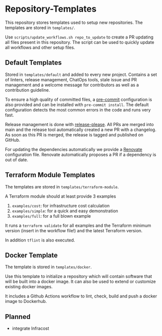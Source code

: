 # Repository-Templates

This repository stores templates used to setup new repositories. The templates are stored in `templates/`.

Use `scripts/update_workflows.sh repo_to_update` to create a PR updating all files present in this repository. The
script can be used to quickly update all workflows and other setup files.

## Default Templates

Stored in `templates/default` and added to every new project. Contains a set of linters, release management, ChatOps
tools, stale issue and PR management and a welcome message for contributors as well as a contribution guideline.

To ensure a high quality of committed files, a [pre-commit](https://pre-commit.com/) configuration is also provided and
can be installed with `pre-commit install`. The default configuration detects the most common errors in the code and
runs very fast.

Release management is done with [release-please](https://github.com/googleapis/release-please). All PRs are merged into
main and the release tool automatically created a new PR with a changelog. As soon as this PR is merged, the release
is tagged and published on GitHub.

For updating the dependencies automatically we provide a [Renovate](https://docs.renovatebot.com/) configuration file.
Renovate automatically proposes a PR if a dependency is out of date.

## Terraform Module Templates

The templates are stored in `templates/terraform-module`.

A Terraform module should at least provide 3 examples

1. `examples/cost`: for infrastructure cost calculation
2. `examples/simple`: for a quick and easy demonstration
3. `examples/full`: for a full blown example

It runs a `terraform validate` for all examples and the Terraform minimum version (insert in the workflow file!)
and the latest Terraform version.

In addition `tflint` is also executed.

## Docker Template

The template is stored in `templates/docker`.

Use this template to initialize a repository which will contain software that will be built into a docker image.
It can also be used to extend or customize existing docker images.

It includes a Github Actions workflow to lint, check, build and push a docker image to Dockerhub.

## Planned

- integrate Infracost
